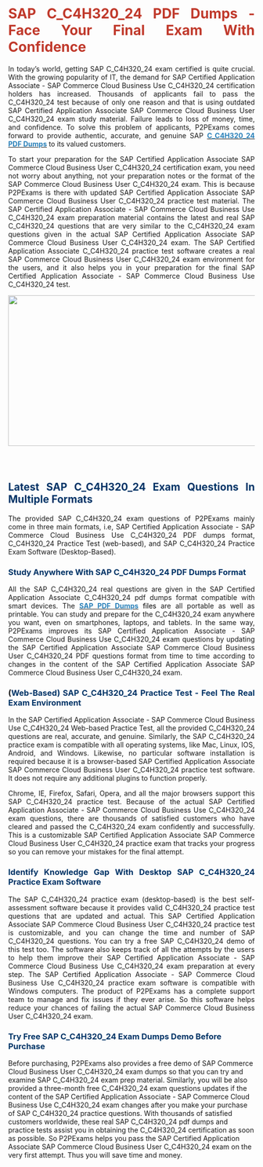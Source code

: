 <h1 style="text-align: justify;"><span style="color:#c0392b;"><strong>SAP C_C4H320_24 PDF Dumps - Face Your Final Exam With Confidence</strong></span></h1>

<p style="text-align: justify;">In today&rsquo;s world, getting SAP C_C4H320_24 exam certified is quite crucial. With the growing popularity of IT, the demand for SAP Certified Application Associate - SAP Commerce Cloud Business Use C_C4H320_24 certification holders has increased. Thousands of applicants fail to pass the C_C4H320_24 test because of only one reason and that is using outdated SAP Certified Application Associate SAP Commerce Cloud Business User C_C4H320_24 exam study material. Failure leads to loss of money, time, and confidence. To solve this problem of applicants, P2PExams comes forward to provide authentic, accurate, and genuine SAP <strong><a href="https://www.p2pexams.com/sap/pdf/c-c4h320-24"><span style="color:#2980b9;">C_C4H320_24 PDF Dumps</span></a></strong> to its valued customers.</p>

<p style="text-align: justify;">To start your preparation for the SAP Certified Application Associate SAP Commerce Cloud Business User C_C4H320_24 certification exam, you need not worry about anything, not your preparation notes or the format of the SAP Commerce Cloud Business User C_C4H320_24 exam. This is because P2PExams is there with updated SAP Certified Application Associate SAP Commerce Cloud Business User C_C4H320_24 practice test material. The SAP Certified Application Associate - SAP Commerce Cloud Business Use C_C4H320_24 exam preparation material contains the latest and real SAP C_C4H320_24 questions that are very similar to the C_C4H320_24 exam questions given in the actual SAP Certified Application Associate SAP Commerce Cloud Business User C_C4H320_24 exam. The SAP Certified Application Associate C_C4H320_24 practice test software creates a real SAP Commerce Cloud Business User C_C4H320_24 exam environment for the users, and it also helps you in your preparation for the final SAP Certified Application Associate - SAP Commerce Cloud Business Use C_C4H320_24 test.</p>

<p style="text-align: center;"><a href="https://www.p2pexams.com/products/c-c4h320-24"><img alt="" src="https://i.ibb.co/Cvjc5xH/scs.png" style="width: 700px; height: 307px;" /></a><br />
&nbsp;</p>

<h2 style="text-align: justify;"><br />
<span style="color:#003366;"><strong>Latest SAP C_C4H320_24 Exam Questions In Multiple Formats</strong></span></h2>

<p style="text-align: justify;">The provided SAP C_C4H320_24 exam questions of P2PExams mainly come in three main formats, i.e, SAP Certified Application Associate - SAP Commerce Cloud Business Use C_C4H320_24 PDF dumps format, C_C4H320_24 Practice Test (web-based), and SAP C_C4H320_24 Practice Exam Software (Desktop-Based).</p>

<h3 style="text-align: justify;"><span style="color:#003366;"><strong>Study Anywhere With SAP C_C4H320_24 PDF Dumps Format</strong></span></h3>

<p style="text-align: justify;">All the SAP C_C4H320_24 real questions are given in the SAP Certified Application Associate C_C4H320_24 pdf dumps format compatible with smart devices. The <strong><a href="https://www.p2pexams.com/sap"><span style="color:#2980b9;">SAP PDF Dumps</span></a></strong><span style="color:#000000;"> files</span> are all portable as well as printable. You can study and prepare for the C_C4H320_24 exam anywhere you want, even on smartphones, laptops, and tablets. In the same way, P2PExams improves its SAP Certified Application Associate - SAP Commerce Cloud Business Use C_C4H320_24 exam questions by updating the SAP Certified Application Associate SAP Commerce Cloud Business User C_C4H320_24 PDF questions format from time to time according to changes in the content of the SAP Certified Application Associate SAP Commerce Cloud Business User C_C4H320_24 exam.</p>

<h3 style="text-align: justify;"><strong>(<span style="color:#003366;">Web-Based) SAP C_C4H320_24 Practice Test - Feel The Real Exam Environment</span></strong></h3>

<p style="text-align: justify;">In the SAP Certified Application Associate - SAP Commerce Cloud Business Use C_C4H320_24 Web-based Practice Test, all the provided C_C4H320_24 questions are real, accurate, and genuine. Similarly, the SAP C_C4H320_24 practice exam is compatible with all operating systems, like Mac, Linux, IOS, Android, and Windows. Likewise, no particular software installation is required because it is a browser-based SAP Certified Application Associate SAP Commerce Cloud Business User C_C4H320_24 practice test software. It does not require any additional plugins to function properly.</p>

<p style="text-align: justify;">Chrome, IE, Firefox, Safari, Opera, and all the major browsers support this SAP C_C4H320_24 practice test. Because of the actual SAP Certified Application Associate - SAP Commerce Cloud Business Use C_C4H320_24 exam questions, there are thousands of satisfied customers who have cleared and passed the C_C4H320_24 exam confidently and successfully. This is a customizable SAP Certified Application Associate SAP Commerce Cloud Business User C_C4H320_24 practice exam that tracks your progress so you can remove your mistakes for the final attempt.</p>

<h3 style="text-align: justify;"><span style="color:#003366;"><strong>Identify Knowledge Gap With Desktop SAP C_C4H320_24 Practice Exam Software</strong></span></h3>

<p style="text-align: justify;">The SAP C_C4H320_24 practice exam (desktop-based) is the best self-assessment software because it provides valid C_C4H320_24 practice test questions that are updated and actual. This SAP Certified Application Associate SAP Commerce Cloud Business User C_C4H320_24 practice test is customizable, and you can change the time and number of SAP C_C4H320_24 questions. You can try a free SAP C_C4H320_24 demo of this test too. The software also keeps track of all the attempts by the users to help them improve their SAP Certified Application Associate - SAP Commerce Cloud Business Use C_C4H320_24 exam preparation at every step. The SAP Certified Application Associate - SAP Commerce Cloud Business Use C_C4H320_24 practice exam software is compatible with Windows computers. The product of P2PExams has a complete support team to manage and fix issues if they ever arise. So this software helps reduce your chances of failing the actual SAP Commerce Cloud Business User C_C4H320_24 exam.</p>

<h3><span style="color:#003366;"><strong>Try Free SAP C_C4H320_24 Exam Dumps Demo Before Purchase</strong></span></h3>

<p>Before purchasing, P2PExams also provides a free demo of SAP Commerce Cloud Business User C_C4H320_24 exam dumps so that you can try and examine SAP C_C4H320_24 exam prep material. Similarly, you will be also provided a three-month free C_C4H320_24 exam questions updates if the content of the SAP Certified Application Associate - SAP Commerce Cloud Business Use C_C4H320_24 exam changes after you make your purchase of SAP C_C4H320_24 practice questions. With thousands of satisfied customers worldwide, these real SAP C_C4H320_24 pdf dumps and practice tests assist you in obtaining the C_C4H320_24 certification as soon as possible. So P2PExams helps you pass the SAP Certified Application Associate SAP Commerce Cloud Business User C_C4H320_24 exam on the very first attempt. Thus you will save time and money.</p>
